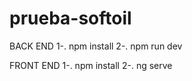 # prueba-softoil

BACK END 
1-. npm install
2-. npm run dev

FRONT END
1-. npm install
2-. ng serve
